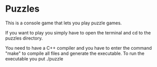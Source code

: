 # Puzzles
This is a console game that lets you play puzzle games.

If you want to play you simply have to open the terminal and cd to the puzzles directory.

You need to have a C++ compiler and you have to enter the command "make" to compile all files and generate the executable.
To run the executable you put ./puzzle
